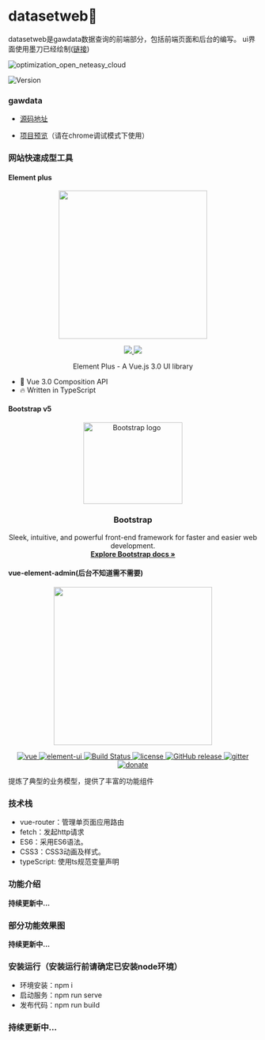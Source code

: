 # datasetweb👋
datasetweb是gawdata数据查询的前端部分，包括前端页面和后台的编写。
ui界面使用墨刀已经绘制([链接](https://modao.cc/app/3545a3a806f09e27ddefacccfcf1eb255badadb5?simulator_type=device&sticky#screen=skhqa326roql4as))

![optimization_open_neteasy_cloud](https://socialify.git.ci/wfs2010/datasetweb/image?language=1&owner=1&theme=Light)


<p>
  <img alt="Version" src="https://img.shields.io/badge/version-1.0.0-blue.svg?cacheSeconds=2592000" /> 
</p>

### gawdata
- [源码地址](https://github.com/wfs2010/datasetweb)

- [项目预览](http://ai1688.shop:8089/)（请在chrome调试模式下使用）

### 网站快速成型工具
#### Element plus
<p align="center">
  <img width="300px" src="https://user-images.githubusercontent.com/10731096/95823103-9ce15780-0d5f-11eb-8010-1bd1b5910d4f.png">
</p>
<p align="center">
  <a href="https://www.npmjs.org/package/element-plus">
    <img src="https://img.shields.io/npm/v/element-plus.svg">
  </a>
  <a href="https://npmcharts.com/compare/element-plus?minimal=true">
    <img src="http://img.shields.io/npm/dm/element-plus.svg">
  </a>
  <br>
</p>

<p align="center">Element Plus - A Vue.js 3.0 UI library</p>

* 💪 Vue 3.0 Composition API
* 🔥 Written in TypeScript


#### Bootstrap v5

<p align="center">
  <a href="https://getbootstrap.com/">
    <img src="https://getbootstrap.com/docs/5.0/assets/brand/bootstrap-logo-shadow.png" alt="Bootstrap logo" width="200" height="165">
  </a>
</p>

<h3 align="center">Bootstrap</h3>

<p align="center">
  Sleek, intuitive, and powerful front-end framework for faster and easier web development.
  <br>
  <a href="https://getbootstrap.com/docs/5.0/"><strong>Explore Bootstrap docs »</strong></a>
  <br>
</p>

#### vue-element-admin(后台不知道需不需要)
<p align="center">
  <img width="320" src="https://wpimg.wallstcn.com/ecc53a42-d79b-42e2-8852-5126b810a4c8.svg">
</p>

<p align="center">
  <a href="https://github.com/vuejs/vue">
    <img src="https://img.shields.io/badge/vue-2.6.10-brightgreen.svg" alt="vue">
  </a>
  <a href="https://github.com/ElemeFE/element">
    <img src="https://img.shields.io/badge/element--ui-2.7.0-brightgreen.svg" alt="element-ui">
  </a>
  <a href="https://travis-ci.org/PanJiaChen/vue-element-admin" rel="nofollow">
    <img src="https://travis-ci.org/PanJiaChen/vue-element-admin.svg?branch=master" alt="Build Status">
  </a>
  <a href="https://github.com/PanJiaChen/vue-element-admin/blob/master/LICENSE">
    <img src="https://img.shields.io/github/license/mashape/apistatus.svg" alt="license">
  </a>
  <a href="https://github.com/PanJiaChen/vue-element-admin/releases">
    <img src="https://img.shields.io/github/release/PanJiaChen/vue-element-admin.svg" alt="GitHub release">
  </a>
  <a href="https://gitter.im/vue-element-admin/discuss">
    <img src="https://badges.gitter.im/Join%20Chat.svg" alt="gitter">
  </a>
  <a href="https://panjiachen.github.io/vue-element-admin-site/donate">
    <img src="https://img.shields.io/badge/%24-donate-ff69b4.svg" alt="donate">
  </a>
</p>
<p>提炼了典型的业务模型，提供了丰富的功能组件</p>



### 技术栈
- vue-router：管理单页面应用路由
- fetch：发起http请求
- ES6：采用ES6语法。
- CSS3：CSS3动画及样式。
- typeScript: 使用ts规范变量声明

### 功能介绍

**持续更新中...**

### 部分功能效果图

**持续更新中...**

### 安装运行（安装运行前请确定已安装node环境）

- 环境安装：npm i
- 启动服务：npm run serve
- 发布代码：npm run build


### **持续更新中...**
